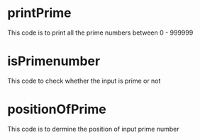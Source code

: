 # printPrime
This code is to print all the prime numbers between 0 - 999999


# isPrimenumber
This code to check whether the input is prime or not




# positionOfPrime
This code is to dermine the position of input prime number 


